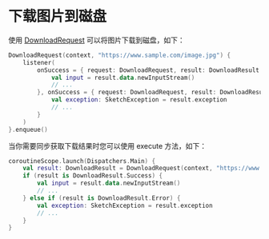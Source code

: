 # 下载图片到磁盘

使用 [DownloadRequest] 可以将图片下载到磁盘，如下：

```kotlin
DownloadRequest(context, "https://www.sample.com/image.jpg") {
    listener(
        onSuccess = { request: DownloadRequest, result: DownloadResult.Success ->
            val input = result.data.newInputStream()
            // ...
        }, onSuccess = { request: DownloadRequest, result: DownloadResult.Error ->
            val exception: SketchException = result.exception
            // ...
        }
    )
}.enqueue()
```

当你需要同步获取下载结果时您可以使用 execute 方法，如下：

```kotlin
coroutineScope.launch(Dispatchers.Main) {
    val result: DownloadResult = DownloadRequest(context, "https://www.sample.com/image.jpg").execute()
    if (result is DownloadResult.Success) {
        val input = result.data.newInputStream()
        // ...
    } else if (result is DownloadResult.Error) {
        val exception: SketchException = result.exception
        // ...
    }
}
```

[DownloadRequest]: ../../sketch/src/main/java/com/github/panpf/sketch/request/DownloadRequest.kt